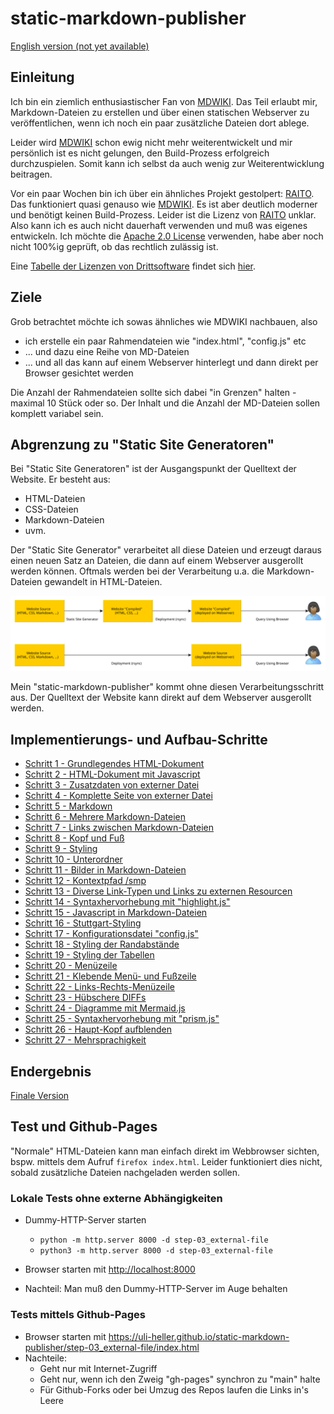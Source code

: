 static-markdown-publisher
=========================

[English version (not yet available)](README-en.md)

Einleitung
----------

Ich bin ein ziemlich enthusiastischer Fan von [MDWIKI][MDWIKI].
Das Teil erlaubt mir, Markdown-Dateien zu erstellen und über einen
statischen Webserver zu veröffentlichen, wenn ich noch ein paar
zusätzliche Dateien dort ablege.

Leider wird [MDWIKI][MDWIKI] schon ewig nicht mehr weiterentwickelt
und mir persönlich ist es nicht gelungen, den Build-Prozess erfolgreich
durchzuspielen. Somit kann ich selbst da auch wenig zur Weiterentwicklung
beitragen.

Vor ein paar Wochen bin ich über ein ähnliches Projekt gestolpert:
[RAITO][RAITO]. Das funktioniert quasi genauso wie [MDWIKI][MDWIKI].
Es ist aber deutlich moderner und benötigt keinen Build-Prozess.
Leider ist die Lizenz von [RAITO][RAITO] unklar. Also kann ich
es auch nicht dauerhaft verwenden und muß was eigenes entwickeln.
Ich möchte die [Apache 2.0 License][LICENSE] verwenden, habe aber
noch nicht 100%ig geprüft, ob das rechtlich zulässig ist.

Eine [Tabelle der Lizenzen von Drittsoftware][LICENSE-OTHERS]
findet sich [hier][LICENSE-OTHERS].

Ziele
-----

Grob betrachtet möchte ich sowas ähnliches wie MDWIKI nachbauen, also

- ich erstelle ein paar Rahmendateien wie "index.html", "config.js" etc
- ... und dazu eine Reihe von MD-Dateien
- ... und all das kann auf einem Webserver hinterlegt und dann direkt
  per Browser gesichtet werden

Die Anzahl der Rahmendateien sollte sich dabei "in Grenzen" halten - maximal
10 Stück oder so. Der Inhalt und die Anzahl der MD-Dateien sollen komplett
variabel sein.

Abgrenzung zu "Static Site Generatoren"
---------------------------------------

Bei "Static Site Generatoren" ist der Ausgangspunkt der Quelltext
der Website. Er besteht aus:

- HTML-Dateien
- CSS-Dateien
- Markdown-Dateien
- uvm.

Der "Static Site Generator" verarbeitet all diese Dateien und
erzeugt daraus einen neuen Satz an Dateien, die dann auf einem
Webserver ausgerollt werden können. Oftmals werden bei der
Verarbeitung u.a. die Markdown-Dateien gewandelt in HTML-Dateien.

![no-static-site-generator](images/no-static-site-generator.svg)

Mein "static-markdown-publisher" kommt ohne diesen Verarbeitungsschritt
aus. Der Quelltext der Website kann direkt auf dem Webserver ausgerollt
werden.

Implementierungs- und Aufbau-Schritte
-------------------------------------

* [Schritt 1 - Grundlegendes HTML-Dokument](step-01_basic-html/README.md)
* [Schritt 2 - HTML-Dokument mit Javascript](step-02_html-with-javascript/README.md)
* [Schritt 3 - Zusatzdaten von externer Datei](step-03_external-file/README.md)
* [Schritt 4 - Komplette Seite von externer Datei](step-04_complete-page/README.md)
* [Schritt 5 - Markdown](step-05_markdown/README.md)
* [Schritt 6 - Mehrere Markdown-Dateien](step-06_multi-markdown/README.md)
* [Schritt 7 - Links zwischen Markdown-Dateien](step-07_markdown-links/README.md)
* [Schritt 8 - Kopf und Fuß](step-08_header-and-footer/README.md)
* [Schritt 9 - Styling](step-09_styling/README.md)
* [Schritt 10 - Unterordner](step-10_subfolders/README.md)
* [Schritt 11 - Bilder in Markdown-Dateien](step-11_images/README.md)
* [Schritt 12 - Kontextpfad /smp](step-12_smp/README.md)
* [Schritt 13 - Diverse Link-Typen und Links zu externen Resourcen](step-13_enhanced-links/README.md)
* [Schritt 14 - Syntaxhervorhebung mit "highlight.js"](step-14_highlightjs/README.md)
* [Schritt 15 - Javascript in Markdown-Dateien](step-15_script-tag/README.md)
* [Schritt 16 - Stuttgart-Styling](step-16_stuttgart-styling/README.md)
* [Schritt 17 - Konfigurationsdatei "config.js"](step-17_config-js/README.md)
* [Schritt 18 - Styling der Randabstände](step-18_styling-padding/README.md)
* [Schritt 19 - Styling der Tabellen](step-19_styling-tables/README.md)
* [Schritt 20 - Menüzeile](step-20_navbar/README.md)
* [Schritt 21 - Klebende Menü- und Fußzeile](step-21_sticky-navbar/README.md)
* [Schritt 22 - Links-Rechts-Menüzeile](step-22_left-right-navbar/README.md)
* [Schritt 23 - Hübschere DIFFs](step-23_diff2htmljs/README.md)
* [Schritt 24 - Diagramme mit Mermaid.js](step-24_mermaidjs/README.md)
* [Schritt 25 - Syntaxhervorhebung mit "prism.js"](step-25_prismjs/README.md)
* [Schritt 26 - Haupt-Kopf aufblenden](step-26_header-on-off/README.md)
* [Schritt 27 - Mehrsprachigkeit](step-27_languages/README.md)

Endergebnis
-----------

[Finale Version](final/)

Test und Github-Pages
---------------------

"Normale" HTML-Dateien kann man
einfach direkt im Webbrowser sichten, bspw. mittels dem
Aufruf `firefox index.html`. Leider funktioniert
dies nicht, sobald zusätzliche Dateien nachgeladen werden sollen.

### Lokale Tests ohne externe Abhängigkeiten

- Dummy-HTTP-Server starten

    - `python -m http.server 8000 -d step-03_external-file`
    - `python3 -m http.server 8000 -d step-03_external-file`

- Browser starten mit [http://localhost:8000][LOCALHOST]

- Nachteil: Man muß den Dummy-HTTP-Server im Auge behalten

### Tests mittels Github-Pages

- Browser starten mit <https://uli-heller.github.io/static-markdown-publisher/step-03_external-file/index.html>
- Nachteile:
    - Geht nur mit Internet-Zugriff
    - Geht nur, wenn ich den Zweig "gh-pages" synchron zu "main" halte
    - Für Github-Forks oder bei Umzug des Repos laufen die Links in's Leere

[MDWIKI]: http://www.mdwiki.info/
[RAITO]: https://github.com/arnaudsm/raito/
[LICENSE]: LICENSE.md
[LICENSE-OTHERS]: LICENSE-OTHERS.md
[LOCALHOST]: http://localhost:8000
